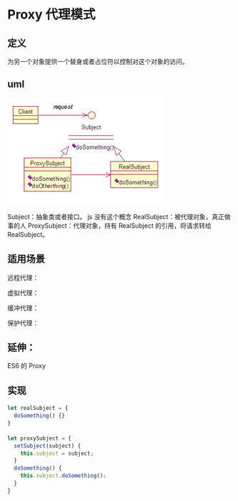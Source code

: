 # Proxy 代理模式

## 定义

为另一个对象提供一个替身或者占位符以控制对这个对象的访问。

## uml

![uml](./proxy.png)

Subject：抽象类或者接口。 js 没有这个概念
RealSubject：被代理对象，真正做事的人
ProxySubject：代理对象，持有 RealSubject 的引用，将请求转给 RealSubject。

## 适用场景

远程代理：

虚拟代理：

缓冲代理：

保护代理：

## 延伸：

ES6 的 Proxy

## 实现

```javascript
let realSubject = {
  doSomething() {}
}

let proxySubject = {
  setSubject(subject) {
    this.subject = subject;
  }
  doSomething() {
    this.subject.doSomething();
  }
}
```

